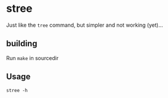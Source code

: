 # stree

Just like the `tree` command, but simpler and not working (yet)...

## building

Run `make` in sourcedir

## Usage

`stree -h`